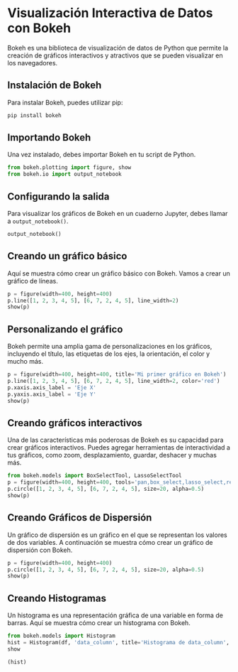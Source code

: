 
# Visualización Interactiva de Datos con Bokeh

Bokeh es una biblioteca de visualización de datos de Python que permite la creación de gráficos interactivos y atractivos que se pueden visualizar en los navegadores.

## Instalación de Bokeh

Para instalar Bokeh, puedes utilizar pip:

```python
pip install bokeh
```

## Importando Bokeh

Una vez instalado, debes importar Bokeh en tu script de Python.

```python
from bokeh.plotting import figure, show
from bokeh.io import output_notebook
```

## Configurando la salida

Para visualizar los gráficos de Bokeh en un cuaderno Jupyter, debes llamar a `output_notebook()`.

```python
output_notebook()
```

## Creando un gráfico básico

Aquí se muestra cómo crear un gráfico básico con Bokeh. Vamos a crear un gráfico de líneas.

```python
p = figure(width=400, height=400)
p.line([1, 2, 3, 4, 5], [6, 7, 2, 4, 5], line_width=2)
show(p)
```

## Personalizando el gráfico

Bokeh permite una amplia gama de personalizaciones en los gráficos, incluyendo el título, las etiquetas de los ejes, la orientación, el color y mucho más.

```python
p = figure(width=400, height=400, title='Mi primer gráfico en Bokeh')
p.line([1, 2, 3, 4, 5], [6, 7, 2, 4, 5], line_width=2, color='red')
p.xaxis.axis_label = 'Eje X'
p.yaxis.axis_label = 'Eje Y'
show(p)
```

## Creando gráficos interactivos

Una de las características más poderosas de Bokeh es su capacidad para crear gráficos interactivos. Puedes agregar herramientas de interactividad a tus gráficos, como zoom, desplazamiento, guardar, deshacer y muchas más.

```python
from bokeh.models import BoxSelectTool, LassoSelectTool
p = figure(width=400, height=400, tools='pan,box_select,lasso_select,reset')
p.circle([1, 2, 3, 4, 5], [6, 7, 2, 4, 5], size=20, alpha=0.5)
show(p)
```

## Creando Gráficos de Dispersión

Un gráfico de dispersión es un gráfico en el que se representan los valores de dos variables. A continuación se muestra cómo crear un gráfico de dispersión con Bokeh.

```python
p = figure(width=400, height=400)
p.circle([1, 2, 3, 4, 5], [6, 7, 2, 4, 5], size=20, alpha=0.5)
show(p)
```

## Creando Histogramas

Un histograma es una representación gráfica de una variable en forma de barras. Aquí se muestra cómo crear un histograma con Bokeh.

```python
from bokeh.models import Histogram
hist = Histogram(df, 'data_column', title='Histograma de data_column', width=600, height=600)
show

(hist)
```

